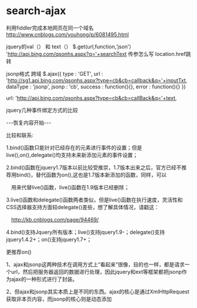 # search-ajax

利用fiddler完成本地网页在同一个域名
http://www.cnblogs.com/youhong/p/6081495.html


jquery的val（） 和 text（）
$.get(url,function,‘json’）
'http://api.bing.com/qsonhs.aspx?q='+searchText  传参怎么写
location.href跳转

jsonp格式 跨域
$.ajax({
    type : 'GET',
    url : 'http://sg1.api.bing.com/qsonhs.aspx?type=cb&cb=callback&q='+inputTxt,
    dataType : 'jsonp',
    jsonp : 'cb',
    success : function(){},
    error : function(){}
})



   url: 'http://api.bing.com/qsonhs.aspx?type=cb&cb=callBack&q='+text,
   
   
   
   jquery几种事件绑定方式的比较




---恢复内容开始---
 
比较和联系:

1.bind()函数只能针对已经存在的元素进行事件的设置；但是live(),on(),delegate()均支持未来新添加元素的事件设置；

2.bind()函数在jquery1.7版本以前比较受推崇，1.7版本出来之后，官方已经不推荐用bind()，替代函数为on(),这也是1.7版本新添加的函数，同样，可以

　用来代替live()函数，live()函数在1.9版本已经删除；

3.live()函数和delegate()函数两者类似，但是live()函数在执行速度，灵活性和CSS选择器支持方面较delegate()差些，想了解具体情况，请戳这：

　http://kb.cnblogs.com/page/94469/

4.bind()支持Jquery所有版本；live()支持jquery1.9-；delegate()支持jquery1.4.2+；on()支持jquery1.7+；
 
 更推荐on()


1、ajax和jsonp这两种技术在调用方式上”看起来”很像，目的也一样，都是请求一个url，然后把服务器返回的数据进行处理，因此jquery和ext等框架都把jsonp作为ajax的一种形式进行了封装。

2、但ajax和jsonp其实本质上是不同的东西。ajax的核心是通过XmlHttpRequest获取非本页内容，而jsonp的核心则是动态添加
